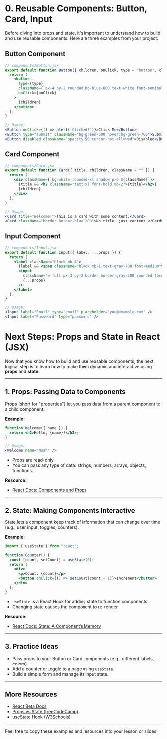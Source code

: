# 0. Reusable Components: Button, Card, Input

Before diving into props and state, it's important to understand how to build and use reusable components. Here are three examples from your project:

## Button Component
```jsx
// components/Button.jsx
export default function Button({ children, onClick, type = "button", className = "" }) {
  return (
    <button
      type={type}
      className={`px-4 py-2 rounded bg-blue-600 text-white font-semibold hover:bg-blue-700 transition ${className}`}
      onClick={onClick}
    >
      {children}
    </button>
  );
}

// Usage:
<Button onClick={() => alert('Clicked!')}>Click Me</Button>
<Button type="submit" className="bg-green-600 hover:bg-green-700">Submit</Button>
<Button disabled className="opacity-50 cursor-not-allowed">Disabled</Button>
```

## Card Component
```jsx
// components/Card.jsx
export default function Card({ title, children, className = "" }) {
  return (
    <div className={`bg-white rounded-xl shadow p-6 ${className}`}>
      {title && <h2 className="text-xl font-bold mb-2">{title}</h2>}
      {children}
    </div>
  );
}

// Usage:
<Card title="Welcome!">This is a card with some content.</Card>
<Card className="border border-blue-200">No title, just content.</Card>
```

## Input Component
```jsx
// components/Input.jsx
export default function Input({ label, ...props }) {
  return (
    <label className="block mb-4">
      {label && <span className="block mb-1 text-gray-700 font-medium">{label}</span>}
      <input
        className="w-full px-3 py-2 border border-gray-300 rounded focus:outline-none focus:ring-2 focus:ring-blue-400"
        {...props}
      />
    </label>
  );
}

// Usage:
<Input label="Email" type="email" placeholder="you@example.com" />
<Input label="Password" type="password" />
```

# Next Steps: Props and State in React (JSX)

Now that you know how to build and use reusable components, the next logical step is to learn how to make them dynamic and interactive using **props** and **state**.

---

## 1. Props: Passing Data to Components

Props (short for "properties") let you pass data from a parent component to a child component.

**Example:**
```jsx
function Welcome({ name }) {
  return <h2>Hello, {name}!</h2>;
}

// Usage:
<Welcome name="Noah" />
```

- Props are read-only.
- You can pass any type of data: strings, numbers, arrays, objects, functions.

**Resource:**
- [React Docs: Components and Props](https://react.dev/learn/passing-props-to-a-component)

---

## 2. State: Making Components Interactive

State lets a component keep track of information that can change over time (e.g., user input, toggles, counters).

**Example:**
```jsx
import { useState } from "react";

function Counter() {
  const [count, setCount] = useState(0);
  return (
    <div>
      <p>Count: {count}</p>
      <button onClick={() => setCount(count + 1)}>Increment</button>
    </div>
  );
}
```

- `useState` is a React Hook for adding state to function components.
- Changing state causes the component to re-render.

**Resource:**
- [React Docs: State: A Component’s Memory](https://react.dev/learn/state-a-components-memory)

---

## 3. Practice Ideas
- Pass props to your Button or Card components (e.g., different labels, colors).
- Add a counter or toggle to a page using `useState`.
- Build a simple form and manage its input state.

---

## More Resources
- [React Beta Docs](https://react.dev/learn)
- [Props vs State (freeCodeCamp)](https://www.freecodecamp.org/news/props-vs-state-in-react/)
- [useState Hook (W3Schools)](https://www.w3schools.com/react/react_usestate.asp)

---

Feel free to copy these examples and resources into your lesson or slides!
